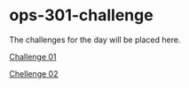 # ops-301-challenge
The challenges for the day will be placed here.

[Challenge 01](https://github.com/DeanWeiss/ops-301-challenge/blob/main/challenge01.sh)

[Chellenge 02](https://github.com/DeanWeiss/ops-301-challenge/blob/main/challenge02.sh)